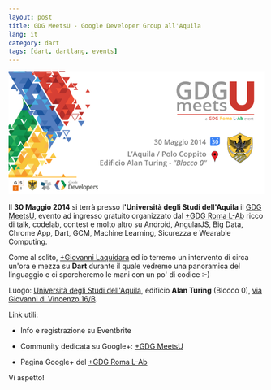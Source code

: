 ```yaml
---
layout: post
title: GDG MeetsU - Google Developer Group all'Aquila
lang: it
category: dart
tags: [dart, dartlang, events]
---
```

![Banner](/assets/img/posts/gdgmeetsu.png)

Il **30 Maggio 2014** si terrà presso **l'Università degli Studi dell'Aquila** il [GDG MeetsU](https://plus.google.com/u/0/communities/115675971195472891244), evento ad ingresso gratuito organizzato dal [+GDG Roma L-Ab](https://plus.google.com/110676501469531199993/posts) ricco di talk, codelab, contest e molto altro su Android, AngularJS, Big Data, Chrome App, Dart, GCM, Machine Learning, Sicurezza e Wearable Computing.

Come al solito, [+Giovanni Laquidara](https://plus.google.com/+GiovanniLaquidara) ed io terremo un intervento di circa un'ora e mezza su **Dart** durante il quale vedremo una panoramica del linguaggio e ci sporcheremo le mani con un po' di codice :-)


<!--more-->


Luogo: [Università degli Studi dell'Aquila](http://www.univaq.it/), edificio **Alan Turing** (Blocco 0), [via Giovanni di Vincenzo 16/B](https://www.google.it/maps/place/Via+Giovanni+di+Vincenzo/@42.3568266,13.3824065,17z/data=!3m1!4b1!4m2!3m1!1s0x132fd2f311a8c1b5:0x659843b7518596f2).

Link utili:

- Info e registrazione su Eventbrite

- Community dedicata su Google+: [+GDG MeetsU](https://plus.google.com/u/0/communities/115675971195472891244)

- Pagina Google+ del [+GDG Roma L-Ab](https://plus.google.com/110676501469531199993/posts)

Vi aspetto!
